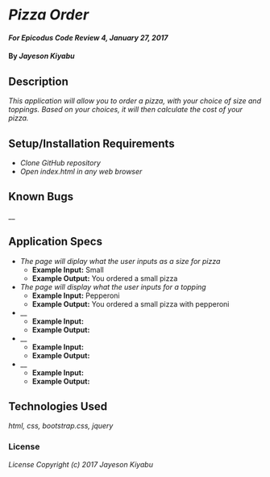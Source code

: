 # _Pizza Order_

#### _For Epicodus Code Review 4, January 27, 2017_

#### By _**Jayeson Kiyabu**_

## Description

_This application will allow you to order a pizza, with your choice of size and toppings.  Based on your choices, it will then calculate the cost of your pizza._

## Setup/Installation Requirements

* _Clone GitHub repository_
* _Open index.html in any web browser_

## Known Bugs

__

## Application Specs
* _The page will diplay what the user inputs as a size for pizza_
  * **Example Input:** Small
  * **Example Output:** You ordered a small pizza
* _The page will display what the user inputs for a topping_
  * **Example Input:** Pepperoni
  * **Example Output:** You ordered a small pizza with pepperoni
* __
  * **Example Input:**
  * **Example Output:**
* __
  * **Example Input:**
  * **Example Output:**
* __
  * **Example Input:**
  * **Example Output:**


## Technologies Used

_html, css, bootstrap.css, jquery_

### License

_License
Copyright (c) 2017 Jayeson Kiyabu_
